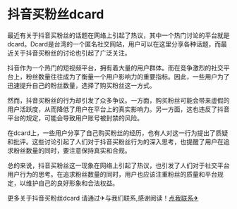 # 抖音买粉丝dcard

最近有关于抖音买粉丝的话题在网络上引起了热议，其中一个热门讨论的平台就是dcard。Dcard是台湾的一个匿名社交网站，用户可以在这里分享各种话题，而最近关于抖音买粉丝的讨论也引起了广泛关注。

抖音作为一个热门的短视频平台，拥有着大量的用户群体。而在竞争激烈的社交平台上，粉丝数量往往成为了衡量一个用户影响力的重要指标。因此，一些用户为了迅速提升自己的粉丝数量，选择了购买粉丝这一方式。

然而，抖音买粉丝的行为却引发了众多争议。一方面，购买粉丝可能会带来虚假的用户活跃度，从而降低了用户在平台上的真实影响力。另一方面，这也违反了抖音平台的规定，可能会导致用户账号被封禁的风险。

在dcard上，一些用户分享了自己购买粉丝的经历，也有人对这一行为提出了质疑和批评。这些讨论引起了人们对于抖音买粉丝行为的深入思考，也提醒了用户在追求粉丝数量的同时，要注意保持真实和合规。

总的来说，抖音买粉丝这一现象在网络上引起了热议，也引发了人们对于社交平台用户行为的思考。在追求粉丝数量的同时，用户也应该注重粉丝的质量和平台规定，以维护自己的良好形象和合法权益。

更多关于抖音买粉丝dcard 请通过✈与我们联系,感谢阅读！[点我联系✈](https://faq.G208.com)